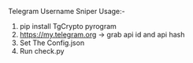 Telegram Username Sniper Usage:-

1) pip install TgCrypto pyrogram
2) https://my.telegram.org -> grab api id and api hash
3) Set The Config.json
4) Run check.py
